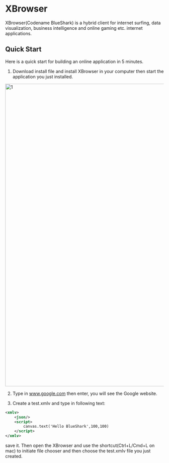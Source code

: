 # XBrowser

XBrowser(Codename BlueShark) is a hybrid client for internet surfing, data visualization, business intelligence and online gaming etc. internet applications.

## Quick Start

Here is a quick start for building an online application in 5 minutes.

1) Download install file and install XBrowser in your computer then start the application you just installed.

<img width="960" alt="1" src="https://user-images.githubusercontent.com/5525436/31541744-542c9800-afd5-11e7-9949-288ee753a1fb.png">

2) Type in www.google.com then enter, you will see the Google website.

3) Create a test.xmlv and type in following text: 

```xml
<xmlv>
	<json/>
	<script>
		canvas.text('Hello BlueShark',100,100)
	</script>
</xmlv>
```

save it. Then open the XBrowser and use the shortcut(Ctrl+L/Cmd+L on mac) to initiate file chooser and then choose the test.xmlv file you just created.
